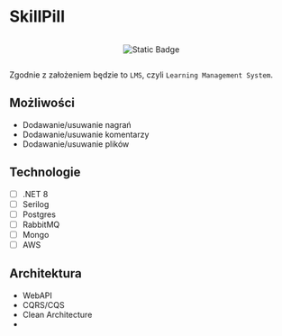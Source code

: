 # SkillPill

<div style="display: flex; flex-wrap: wrap; justify-content: center; align-items: center; text-align: center;">

  ![Static Badge](https://img.shields.io/badge/under-construction-yellow)
  
</div>

Zgodnie z założeniem będzie to `LMS`, czyli `Learning Management System`.


## Możliwości
- Dodawanie/usuwanie nagrań
- Dodawanie/usuwanie komentarzy
- Dodawanie/usuwanie plików
 
## Technologie
- [ ] .NET 8
- [ ] Serilog
- [ ] Postgres
- [ ] RabbitMQ
- [ ] Mongo
- [ ] AWS

## Architektura
- WebAPI
- CQRS/CQS
- Clean Architecture
-

